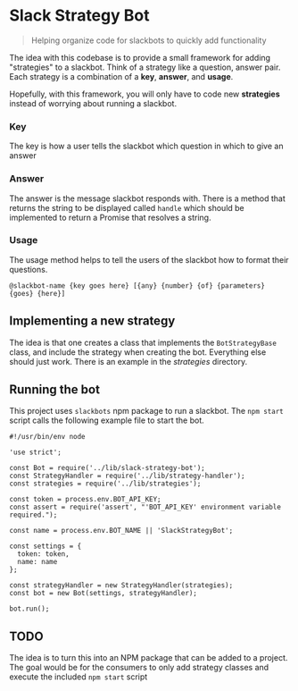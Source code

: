 # Slack Strategy Bot

> Helping organize code for slackbots to quickly add functionality

The idea with this codebase is to provide a small framework for adding "strategies" to a slackbot.  Think of a strategy like a question, answer pair.  Each strategy is a combination of a **key**, **answer**, and **usage**.  

Hopefully, with this framework, you will only have to code new **strategies** instead of worrying about running a slackbot.

### Key
The key is how a user tells the slackbot which question in which to give an answer

### Answer
The answer is the message slackbot responds with.  There is a method that returns the string to be displayed called `handle` which should be implemented to return a Promise that resolves a string.

### Usage
The usage method helps to tell the users of the slackbot how to format their questions.

```
@slackbot-name {key goes here} [{any} {number} {of} {parameters} {goes} {here}]
```

## Implementing a new strategy
The idea is that one creates a class that implements the `BotStrategyBase` class, and include the strategy when creating the bot.  Everything else should just work.  There is an example in the *strategies* directory.

## Running the bot
This project uses `slackbots` npm package to run a slackbot.  The `npm start` script calls the following example file to start the bot.

```
#!/usr/bin/env node

'use strict';

const Bot = require('../lib/slack-strategy-bot');
const StrategyHandler = require('../lib/strategy-handler');
const strategies = require('../lib/strategies');

const token = process.env.BOT_API_KEY;
const assert = require('assert', "'BOT_API_KEY' environment variable required.");

const name = process.env.BOT_NAME || 'SlackStrategyBot';

const settings = {
  token: token,
  name: name
};

const strategyHandler = new StrategyHandler(strategies);
const bot = new Bot(settings, strategyHandler);

bot.run();
```

## TODO
The idea is to turn this into an NPM package that can be added to a project.  The goal would be for the consumers to only add strategy classes and execute the included `npm start` script
